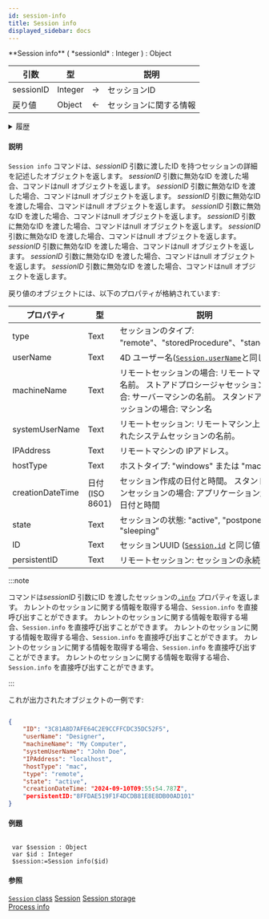 ```yaml
---
id: session-info
title: Session info
displayed_sidebar: docs
---
```


<!-- REF #_command_.Session info.Syntax -->**Session info** ( *sessionId* : Integer ) : Object<!-- END REF -->

<!-- REF #_command_.Session info.Params -->

| 引数        | 型       |                             | 説明          |
| --------- | ------- | :-------------------------: | ----------- |
| sessionID | Integer | &#8594; | セッションID     |
| 戻り値       | Object  | &#8592; | セッションに関する情報 |

<!-- END REF -->

<details><summary>履歴</summary>

| リリース  | 内容                |
| ----- | ----------------- |
| 20 R8 | スタンドアロンセッションのサポート |
| 20 R7 | 追加                |

</details>

#### 説明

`Session info` コマンドは、<!-- REF #_command_.Session info.Summary -->*sessionID* 引数に渡したID を持つセッションの詳細を記述したオブジェクトを返します<!-- END REF -->。 *sessionID* 引数に無効なID を渡した場合、コマンドはnull オブジェクトを返します。 *sessionID* 引数に無効なID を渡した場合、コマンドはnull オブジェクトを返します。 *sessionID* 引数に無効なID を渡した場合、コマンドはnull オブジェクトを返します。 *sessionID* 引数に無効なID を渡した場合、コマンドはnull オブジェクトを返します。 *sessionID* 引数に無効なID を渡した場合、コマンドはnull オブジェクトを返します。 *sessionID* 引数に無効なID を渡した場合、コマンドはnull オブジェクトを返します。 *sessionID* 引数に無効なID を渡した場合、コマンドはnull オブジェクトを返します。 *sessionID* 引数に無効なID を渡した場合、コマンドはnull オブジェクトを返します。 *sessionID* 引数に無効なID を渡した場合、コマンドはnull オブジェクトを返します。

戻り値のオブジェクトには、以下のプロパティが格納されています:

| プロパティ            | 型                                | 説明                                                                                                                              |
| ---------------- | -------------------------------- | ------------------------------------------------------------------------------------------------------------------------------- |
| type             | Text                             | セッションのタイプ: "remote"、"storedProcedure"、"standalone"                                                              |
| userName         | Text                             | 4D ユーザー名([`Session.userName`](../API/SessionClass.md#username)と同じ値)                                          |
| machineName      | Text                             | リモートセッションの場合: リモートマシンの名前。 ストアドプロシージャセッションの場合: サーバーマシンの名前。 スタンドアロンセッションの場合: マシン名 |
| systemUserName   | Text                             | リモートセッション: リモートマシン上で開かれたシステムセッションの名前。                                                                           |
| IPAddress        | Text                             | リモートマシンの IPアドレス。                                                                                                                |
| hostType         | Text                             | ホストタイプ: "windows" または "mac"                                                                                     |
| creationDateTime | 日付 (ISO 8601) | セッション作成の日付と時間。 スタンドアロンセッションの場合: アプリケーション起動の日付と時間                                                                |
| state            | Text                             | セッションの状態: "active", "postponed", "sleeping"                                                                     |
| ID               | Text                             | セッションUUID ([`Session.id`](../API/SessionClass.md#id) と同じ値)                                                   |
| persistentID     | Text                             | リモートセッション: セッションの永続的な ID                                                                                        |

:::note

コマンドは*sessionID* 引数にID を渡したセッションの[`.info`](../API/SessionClass.md#info) プロパティを返します。 カレントのセッションに関する情報を取得する場合、`Session.info` を直接呼び出すことができます。 カレントのセッションに関する情報を取得する場合、`Session.info` を直接呼び出すことができます。 カレントのセッションに関する情報を取得する場合、`Session.info` を直接呼び出すことができます。 カレントのセッションに関する情報を取得する場合、`Session.info` を直接呼び出すことができます。 カレントのセッションに関する情報を取得する場合、`Session.info` を直接呼び出すことができます。

:::

これが出力されたオブジェクトの一例です:

```json

{
    "ID": "3C81A8D7AFE64C2E9CCFFCDC35DC52F5",
    "userName": "Designer",
    "machineName": "My Computer",
    "systemUserName": "John Doe",
    "IPAddress": "localhost",
    "hostType": "mac",
    "type": "remote",
    "state": "active",
    "creationDateTime: "2024-09-10T09:55:54.787Z",
    "persistentID:"8FFDAE519F1F4DCDB81E8E8DB00AD101"
}

```

#### 例題

```4d

 var $session : Object
 var $id : Integer
 $session:=Session info($id)

```

#### 参照

[`Session` class](../API/SessionClass.md)
[Session](session.md)
[Session storage](session-storage.md)\
[Process info](process-info.md)
